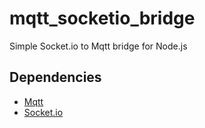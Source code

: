 # mqtt_socketio_bridge
Simple Socket.io to Mqtt bridge for Node.js

## Dependencies
* [Mqtt](https://github.com/mqttjs/MQTT.js)
* [Socket.io](https://github.com/socketio/socket.io)